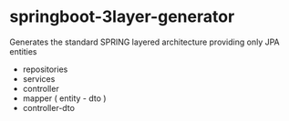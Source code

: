 # springboot-3layer-generator
Generates the standard SPRING layered architecture providing only JPA entities

* repositories
* services
* controller
* mapper ( entity - dto )
* controller-dto

